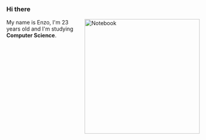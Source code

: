 ### Hi there

<img src="https://raw.githubusercontent.com/MicaelliMedeiros/micaellimedeiros/master/image/computer-illustration.png" min-width="3000px" max-width="300px" width="300px" align="right" alt="Notebook">

<p align="left"> 
  My name is Enzo, I'm 23 years old and I'm studying <strong>Computer Science</strong>.<br>
</p>

 
 
